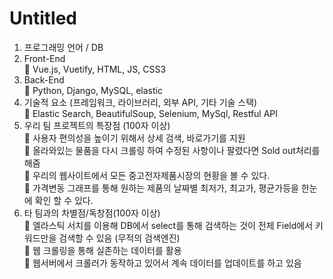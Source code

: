 # Untitled

1. 프로그래밍 언어 / DB  
1.    Front-End  
    Vue.js, Vuetify, HTML, JS, CSS3  
2.    Back-End  
    Python, Django, MySQL, elastic  
2. 기술적 요소 \(프레임워크, 라이브러리, 외부 API, 기타 기술 스택\)  
    Elastic Search, BeautifulSoup, Selenium, MySql, Restful API  
3. 우리 팀 프로젝트의 특장점 \(100자 이상\)  
    사용자 편의성을 높이기 위해서 상세 검색, 바로가기를 지원  
    올라와있는 물품을 다시 크롤링 하여 수정된 사항이나 팔렸다면 Sold out처리를 해줌  
    우리의 웹사이트에서 모든 중고전자제품시장의 현황을 볼 수 있다.  
    가격변동 그래프를 통해 원하는 제품의 날짜별 최저가, 최고가, 평균가등을 한눈에 확인 할 수 있다.  
4. 타 팀과의 차별점/독창점\(100자 이상\)  
    엘라스틱 서치를 이용해 DB에서 select를 통해 검색하는 것이 전체 Field에서 키워드만을 검색할 수 있음 \(무적의 검색엔진\)  
    웹 크롤링을 통해 실존하는 데이터를 활용  
    웹서버에서 크롤러가 동작하고 있어서 계속 데이터를 업데이트를 하고 있음

